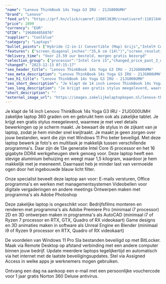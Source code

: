 ```yaml
---
"name": "Lenovo ThinkBook 14s Yoga G3 IRU - 21JG000UMH"
"brand": "Lenovo"
"feed_url": "https://prf.hn/click/camref:1100l383M/creativeref:1101l84031/destination:https%3A%2F%2Fwww.coolblue.nl%2Fproduct%2F933858"
"price": 1099
"currency": "EUR"
"GTIN": "196804056876"
"supplier": "Coolblue"
"category": "Laptops"
"bullet_points": ["Hybride (2-in-1) Convertible (Map) Grijs","Intel® Core™ i5 i5-1335U","Touchscreen 35,6 cm (14\") Full HD 1920 x 1080 Pixels IPS LED backlight Glans 16:9","16 GB DDR4-SDRAM 3200 MHz 1 x 8 GB","512 GB SSD","Intel Iris Xe Graphics","Wi-Fi 6 (802.11ax) Bluetooth 5.1","Lithium-Polymeer (LiPo) 60 Wh 11,7 uur 65 W","Windows 11 Pro"]
"features": {"screen_diagonal_inches":"35,6 cm (14\")","screen_resolution":"1920 x 1080 Pixels","processor_family":"Intel® Core™ i5","memory_size":"16 GB","memory_type":"DDR4-SDRAM","total_storage_space":"512 GB","operating_system":"Windows 11 Pro","battery_capacity":"60 Wh","width":"320 mm","depth":"216 mm","height":"16,9 mm","weight":"1,5 kg"}
"delivery_time": "Voor 23.59 uur besteld, morgen gratis bezorgd"
"selection_group": {"processor":"Intel Core i5","changed_price_past_3_days":false,"product_family":"ThinkBook"}
"changed": "2023-12-13 07:15:17"
"seo_header_title": "Lenovo ThinkBook 14s Yoga G3 IRU - 21JG000UMH"
"seo_meta_description": "Lenovo ThinkBook 14s Yoga G3 IRU - 21JG000UMH"
"seo_h1_title": "Lenovo ThinkBook 14s Yoga G3 IRU - 21JG000UMH"
"seo_short_description": "Je klapt de 14 inch Lenovo ThinkBook 14s Yoga G3 IRU - 21JG000UMH zakelijke laptop 360 graden om en gebruikt hem ook als zakelijke tablet."
"seo_long_description": "Je krijgt een gratis stylus meegeleverd, waarmee je met veel details bewerkingen op je scherm maakt. Je bewaart de stylus in de zijkant van je laptop, zodat je hem minder snel kwijtraakt. Je maakt je geen zorgen over jouw bestanden, want die zijn met Windows 11 Pro beter beveiligd. Met deze laptop bewerk je foto's en multitask je makkelijk tussen verschillende programma's. Daar zijn de 13e generatie Intel Core i5 processor en het 16 gigabyte DDR4 werkgeheugen sterk genoeg voor. Deze laptop heeft een stevige aluminium behuizing en weegt maar 1,5 kilogram, waardoor je hem makkelijk met je meeneemt. Daarnaast heb je minder last van vermoeide ogen door het ingebouwde blauw licht filter. \r\n\r\nOnze specialist beveelt deze laptop aan voor:\r\nE-mails versturen, Office programma's en werken met managementsystemen\r\nVideobellen voor digitale vergaderingen en andere meetings\r\nOntwerpen maken met programma's als Adobe Photoshop\r\n\r\n\r\nDeze zakelijke laptop is ongeschikt voor:\r\nBedrijfsfilms monteren en renderen met programma's als Adobe Premiere Pro (minimaal i7 processor)\r\n2D en 3D ontwerpen maken in programma's als AutoCAD (minimaal i7 of Ryzen 7 processor en RTX, GTX, Quadro of RX videokaart)\r\nGame designs en 3D animaties maken in software als Unreal Engine en Blender (minimaal i9 of Ryzen 9 processor en RTX, Quadro of RX videokaart)\r\n\r\n\r\nDe voordelen van Windows 11 Pro\r\nSla bestanden beveiligd op met BitLocker. \r\nMaak via Remote Desktop op afstand verbinding met een andere computer binnen jouw bedrijf. \r\nUpdate meerdere laptops tegelijkertijd en automatisch via het internet met de laatste beveiligingsupdates. \r\nStel via Assigned Access in welke apps je werknemers mogen gebruiken. \r\n\r\n \r\nOntvang een dag na aankoop een e-mail met een persoonlijke vouchercode voor 1 jaar gratis Norton 360 Deluxe antivirus."
"short_description": ""
"external_image_url": "https://images.zakelijkelaptopkopen.nl/lenovo-thinkbook-14s-yoga-g3-iru-21jg000umh.webp"
---
```


Je klapt de 14 inch Lenovo ThinkBook 14s Yoga G3 IRU - 21JG000UMH zakelijke laptop 360 graden om en gebruikt hem ook als zakelijke tablet. Je krijgt een gratis stylus meegeleverd, waarmee je met veel details bewerkingen op je scherm maakt. Je bewaart de stylus in de zijkant van je laptop, zodat je hem minder snel kwijtraakt. Je maakt je geen zorgen over jouw bestanden, want die zijn met Windows 11 Pro beter beveiligd. Met deze laptop bewerk je foto's en multitask je makkelijk tussen verschillende programma's. Daar zijn de 13e generatie Intel Core i5 processor en het 16 gigabyte DDR4 werkgeheugen sterk genoeg voor. Deze laptop heeft een stevige aluminium behuizing en weegt maar 1,5 kilogram, waardoor je hem makkelijk met je meeneemt. Daarnaast heb je minder last van vermoeide ogen door het ingebouwde blauw licht filter. 

Onze specialist beveelt deze laptop aan voor:
E-mails versturen, Office programma's en werken met managementsystemen
Videobellen voor digitale vergaderingen en andere meetings
Ontwerpen maken met programma's als Adobe Photoshop


Deze zakelijke laptop is ongeschikt voor:
Bedrijfsfilms monteren en renderen met programma's als Adobe Premiere Pro (minimaal i7 processor)
2D en 3D ontwerpen maken in programma's als AutoCAD (minimaal i7 of Ryzen 7 processor en RTX, GTX, Quadro of RX videokaart)
Game designs en 3D animaties maken in software als Unreal Engine en Blender (minimaal i9 of Ryzen 9 processor en RTX, Quadro of RX videokaart)


De voordelen van Windows 11 Pro
Sla bestanden beveiligd op met BitLocker.
Maak via Remote Desktop op afstand verbinding met een andere computer binnen jouw bedrijf.
Update meerdere laptops tegelijkertijd en automatisch via het internet met de laatste beveiligingsupdates.
Stel via Assigned Access in welke apps je werknemers mogen gebruiken.

 
Ontvang een dag na aankoop een e-mail met een persoonlijke vouchercode voor 1 jaar gratis Norton 360 Deluxe antivirus.